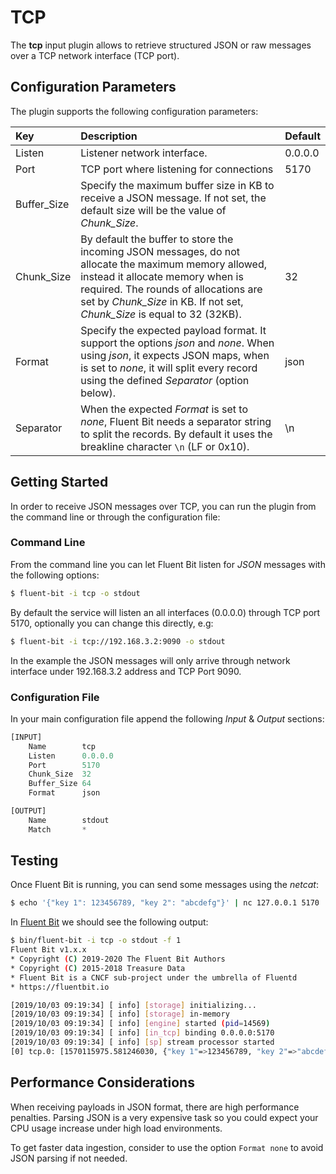 # TCP

The **tcp** input plugin allows to retrieve structured JSON or raw messages over a TCP network interface \(TCP port\).

## Configuration Parameters

The plugin supports the following configuration parameters:

| Key | Description | Default |
| :--- | :--- | :--- |
| Listen | Listener network interface. | 0.0.0.0 |
| Port | TCP port where listening for connections | 5170 |
| Buffer\_Size | Specify the maximum buffer size in KB to receive a JSON message. If not set, the default size will be the value of _Chunk\_Size_. |  |
| Chunk\_Size | By default the buffer to store the incoming JSON messages, do not allocate the maximum memory allowed, instead it allocate memory when is required. The rounds of allocations are set by _Chunk\_Size_ in KB. If not set, _Chunk\_Size_ is equal to 32 \(32KB\). | 32 |
| Format | Specify the expected payload format. It support the options _json_ and _none_. When using _json_, it expects JSON maps, when is set to _none_, it will split every record using the defined _Separator_ \(option below\). | json |
| Separator | When the expected _Format_ is set to _none_, Fluent Bit needs a separator string to split the records. By default it uses the breakline character `\n` \(LF or 0x10\). | \n |

## Getting Started

In order to receive JSON messages over TCP, you can run the plugin from the command line or through the configuration file:

### Command Line

From the command line you can let Fluent Bit listen for _JSON_ messages with the following options:

```bash
$ fluent-bit -i tcp -o stdout
```

By default the service will listen an all interfaces \(0.0.0.0\) through TCP port 5170, optionally you can change this directly, e.g:

```bash
$ fluent-bit -i tcp://192.168.3.2:9090 -o stdout
```

In the example the JSON messages will only arrive through network interface under 192.168.3.2 address and TCP Port 9090.

### Configuration File

In your main configuration file append the following _Input_ & _Output_ sections:

```python
[INPUT]
    Name        tcp
    Listen      0.0.0.0
    Port        5170
    Chunk_Size  32
    Buffer_Size 64
    Format      json

[OUTPUT]
    Name        stdout
    Match       *
```

## Testing

Once Fluent Bit is running, you can send some messages using the _netcat_:

```bash
$ echo '{"key 1": 123456789, "key 2": "abcdefg"}' | nc 127.0.0.1 5170
```

In [Fluent Bit](http://fluentbit.io) we should see the following output:

```bash
$ bin/fluent-bit -i tcp -o stdout -f 1
Fluent Bit v1.x.x
* Copyright (C) 2019-2020 The Fluent Bit Authors
* Copyright (C) 2015-2018 Treasure Data
* Fluent Bit is a CNCF sub-project under the umbrella of Fluentd
* https://fluentbit.io

[2019/10/03 09:19:34] [ info] [storage] initializing...
[2019/10/03 09:19:34] [ info] [storage] in-memory
[2019/10/03 09:19:34] [ info] [engine] started (pid=14569)
[2019/10/03 09:19:34] [ info] [in_tcp] binding 0.0.0.0:5170
[2019/10/03 09:19:34] [ info] [sp] stream processor started
[0] tcp.0: [1570115975.581246030, {"key 1"=>123456789, "key 2"=>"abcdefg"}]
```

## Performance Considerations

When receiving payloads in JSON format, there are high performance penalties. Parsing JSON is a very expensive task so you could expect your CPU usage increase under high load environments.

To get faster data ingestion, consider to use the option `Format none` to avoid JSON parsing if not needed.

